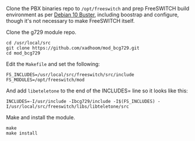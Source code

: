 Clone the PBX binaries repo to `/opt/freeswitch`
and prep FreeSWITCH build environment as per
[Debian 10 Buster](https://freeswitch.org/confluence/display/FREESWITCH/Debian+10+Buster),
including boostrap and configure,
though it's not necessary to make FreeSWITCH itself.

Clone the g729 module repo.

    cd /usr/local/src
    git clone https://github.com/xadhoom/mod_bcg729.git
    cd mod_bcg729

Edit the `Makefile` and set the following:

    FS_INCLUDES=/usr/local/src/freeswitch/src/include
    FS_MODULES=/opt/freeswitch/mod

And add `libeteletone` to the end of the INCLUDES= line so it looks like this:

    INCLUDES=-I/usr/include -Ibcg729/include -I$(FS_INCLUDES) -I/usr/local/src/freeswitch/libs/libteletone/src 

Make and install the module.

    make
    make install
